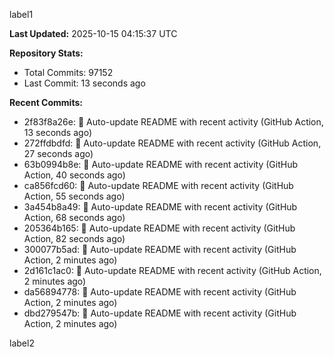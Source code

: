 
label1 
<!-- ACTIVITY_START -->
**Last Updated:** 2025-10-15 04:15:37 UTC

**Repository Stats:**
- Total Commits: 97152
- Last Commit: 13 seconds ago

**Recent Commits:**
- 2f83f8a26e: 🤖 Auto-update README with recent activity (GitHub Action, 13 seconds ago)
- 272ffdbdfd: 🤖 Auto-update README with recent activity (GitHub Action, 27 seconds ago)
- 63b0994b8e: 🤖 Auto-update README with recent activity (GitHub Action, 40 seconds ago)
- ca856fcd60: 🤖 Auto-update README with recent activity (GitHub Action, 55 seconds ago)
- 3a454b8a49: 🤖 Auto-update README with recent activity (GitHub Action, 68 seconds ago)
- 205364b165: 🤖 Auto-update README with recent activity (GitHub Action, 82 seconds ago)
- 300077b5ad: 🤖 Auto-update README with recent activity (GitHub Action, 2 minutes ago)
- 2d161c1ac0: 🤖 Auto-update README with recent activity (GitHub Action, 2 minutes ago)
- da56894778: 🤖 Auto-update README with recent activity (GitHub Action, 2 minutes ago)
- dbd279547b: 🤖 Auto-update README with recent activity (GitHub Action, 2 minutes ago)
<!-- ACTIVITY_END -->

label2
